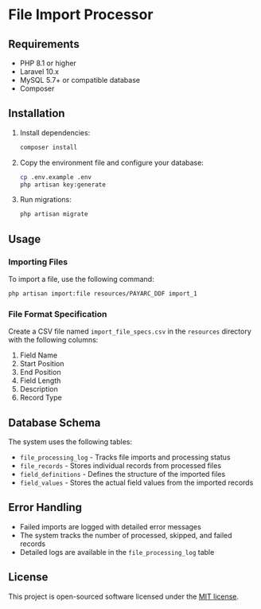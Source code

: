 # File Import Processor

## Requirements

- PHP 8.1 or higher
- Laravel 10.x
- MySQL 5.7+ or compatible database
- Composer

## Installation

1. Install dependencies:
   ```bash
   composer install
   ```

2. Copy the environment file and configure your database:
   ```bash
   cp .env.example .env
   php artisan key:generate
   ```

3. Run migrations:
   ```bash
   php artisan migrate
   ```

## Usage

### Importing Files

To import a file, use the following command:

```bash
php artisan import:file resources/PAYARC_DDF import_1
```

### File Format Specification

Create a CSV file named `import_file_specs.csv` in the `resources` directory with the following columns:

1. Field Name
2. Start Position
3. End Position
4. Field Length
5. Description
6. Record Type

## Database Schema

The system uses the following tables:

- `file_processing_log` - Tracks file imports and processing status
- `file_records` - Stores individual records from processed files
- `field_definitions` - Defines the structure of the imported files
- `field_values` - Stores the actual field values from the imported records

## Error Handling

- Failed imports are logged with detailed error messages
- The system tracks the number of processed, skipped, and failed records
- Detailed logs are available in the `file_processing_log` table

## License

This project is open-sourced software licensed under the [MIT license](https://opensource.org/licenses/MIT).
